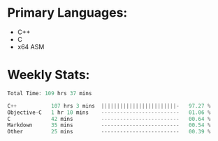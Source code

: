 # Primary Languages:
- C++
- C
- x64 ASM

# Weekly Stats:
<!--START_SECTION:waka-->

```C++
Total Time: 109 hrs 37 mins

C++           107 hrs 3 mins  ||||||||||||||||||||||||-   97.27 %
Objective-C   1 hr 10 mins    -------------------------   01.06 %
C             42 mins         -------------------------   00.64 %
Markdown      35 mins         -------------------------   00.54 %
Other         25 mins         -------------------------   00.39 %
```

<!--END_SECTION:waka-->


